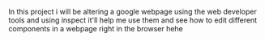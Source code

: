 In this project i will be altering a google webpage using the web developer tools and using inspect 
it'll help me use them and see how to edit different components in a webpage right in the browser hehe

